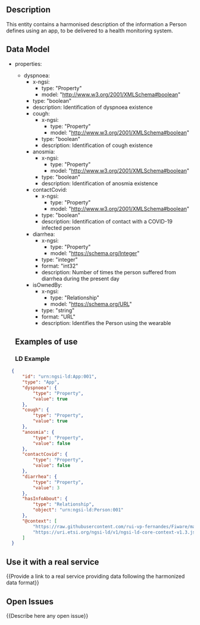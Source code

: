 ## Description
This entity contains a harmonised description of the information a Person defines using an app, to be delivered to a health monitoring system.
        
        
## Data Model
      
- properties:  
  - dyspnoea:
      - x-ngsi:
        - type: "Property"
        - model: "http://www.w3.org/2001/XMLSchema#boolean"
      - type: "boolean"
      - description: Identification of dyspnoea existence
    - cough:
      - x-ngsi:
        - type: "Property"
        - model: "http://www.w3.org/2001/XMLSchema#boolean"
      - type: "boolean"
      - description: Identification of cough existence
    - anosmia:
      - x-ngsi:
        - type: "Property"
        - model: "http://www.w3.org/2001/XMLSchema#boolean"
      - type: "boolean"
      - description: Identification of anosmia existence
    - contactCovid:
      - x-ngsi:
        - type: "Property"
        - model: "http://www.w3.org/2001/XMLSchema#boolean"
      - type: "boolean"
      - description: Identification of contact with a COVID-19 infected person 
    - diarrhea:
      - x-ngsi:
        - type: "Property"
        - model: "https://schema.org/Integer"
      - type: "integer"
      - format: "int32"
      - description: Number of times the person suffered from diarrhea during the present day
    - isOwnedBy:
      - x-ngsi:
        - type: "Relationship"
        - model: "https://schema.org/URL"
      - type: "string"
      - format: "URL"
      - description: Identifies the Person using the wearable

  ## Examples of use

  ### LD Example

```json
  {
      "id": "urn:ngsi-ld:App:001",
      "type": "App",
      "dyspnoea": {
          "type": "Property",
          "value": true
      },
      "cough": {
          "type": "Property",
          "value": true
      },
      "anosmia": {
          "type": "Property",
          "value": false
      },
      "contactCovid": {
          "type": "Property",
          "value": false
      },
      "diarrhea": {
          "type": "Property",
          "value": 3
      },
      "hasInfoAbout": {
          "type": "Relationship",
          "object": "urn:ngsi-ld:Person:001"
      },
      "@context": [
          "https://raw.githubusercontent.com/rui-vp-fernandes/Fiware/main/context.jsonld",
          "https://uri.etsi.org/ngsi-ld/v1/ngsi-ld-core-context-v1.3.jsonld"
      ]
  }
```


  ## Use it with a real service

  {{Provide a link to a real service providing data following the harmonized data format}}

  ## Open Issues

  {{Describe here any open issue}}
